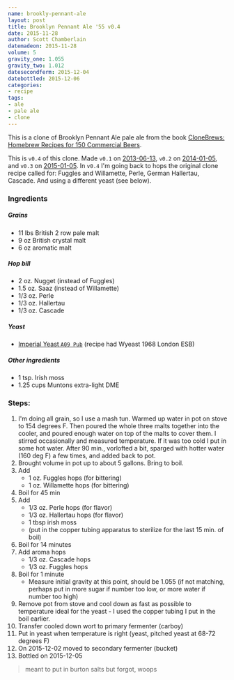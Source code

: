 ```yaml
---
name: brookly-pennant-ale
layout: post
title: Brooklyn Pennant Ale '55 v0.4
date: 2015-11-28
author: Scott Chamberlain
datemadeon: 2015-11-28
volume: 5
gravity_one: 1.055
gravity_two: 1.012
datesecondferm: 2015-12-04
datebottled: 2015-12-06
categories:
- recipe
tags:
- ale
- pale ale
- clone
---
```


This is a clone of Brooklyn Pennant Ale pale ale from the book [CloneBrews: Homebrew Recipes for 150 Commercial Beers][book].

This is `v0.4` of this clone. Made `v0.1` on [2013-06-13](/beer_recipes/2013/06/13/brooklyn-pennant-ale-v0-1/), `v0.2` on [2014-01-05](/beer_recipes/2014/01/05/brooklyn-pennant-ale-v0-2/), and `v0.3` on [2015-01-05](/beer_recipes/2015/01/04/brooklyn-pennant-ale-v0-3/). In `v0.4` I'm going back to hops the original clone recipe called for: Fuggles and Willamette, Perle, German Hallertau, Cascade. And using a different yeast (see below).

### Ingredients

##### Grains

+ 11 lbs British 2 row pale malt
+ 9 oz British crystal malt
+ 6 oz aromatic malt

##### Hop bill

+ 2 oz. Nugget (instead of Fuggles)
+ 1.5 oz. Saaz (instead of Willamette)
+ 1/3 oz. Perle
+ 1/3 oz. Hallertau
+ 1/3 oz. Cascade

##### Yeast

+ [Imperial Yeast `A09 Pub`](http://www.imperialyeast.com/yeast-strains/) (recipe had Wyeast 1968 London ESB)

##### Other ingredients

+ 1 tsp. Irish moss
+ 1.25 cups Muntons extra-light DME

### Steps:

1. I'm doing all grain, so I use a mash tun. Warmed up water in pot on stove to 154 degrees F. Then poured the whole three malts together into the cooler, and poured enough water on top of the malts to cover them.  I stirred occasionally and measured temperature. If it was too cold I put in some hot water.  After 90 min., vorlofted a bit, sparged with hotter water (160 deg F) a few times, and added back to pot.
2. Brought volume in pot up to about 5 gallons. Bring to boil.
3. Add
	+ 1 oz. Fuggles hops (for bittering)
	+ 1 oz. Willamette hops (for bittering)
4. Boil for 45 min
5. Add
	+ 1/3 oz. Perle hops (for flavor)
	+ 1/3 oz. Hallertau hops (for flavor)
	+ 1 tbsp irish moss
	+ (put in the copper tubing apparatus to sterilize for the last 15 min. of boil)
6. Boil for 14 minutes
7. Add aroma hops
	+ 1/3 oz. Cascade hops
	+ 1/3 oz. Fuggles hops
8. Boil for 1 minute
	+ Measure initial gravity at this point, should be 1.055 (if not matching, perhaps put in more sugar if number too low, or more water if number too high)
9. Remove pot from stove and cool down as fast as possible to temperature ideal for the yeast - I used the copper tubing I put in the boil earlier.
10. Transfer cooled down wort to primary fermenter (carboy)
11. Put in yeast when temperature is right (yeast, pitched yeast at 68-72 degrees F)
12. On 2015-12-02 moved to secondary fermenter (bucket)
13. Bottled on 2015-12-05

> meant to put in burton salts but forgot, woops

[book]: http://www.amazon.com/CloneBrews-Homebrew-Recipes-Commercial-Beers/dp/1580170773
